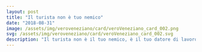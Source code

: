 ```yaml
---
layout: post
title: "Il turista non è tuo nemico"
date: "2018-08-31"
image: /assets/img/veroveneziano/card/veroVeneziano_card_002.png
svg: /assets/img/veroveneziano/card/veroVeneziano_card_002.svg
description: "Il turista non è il tuo nemico, è il tuo datore di lavoro"
---
```

